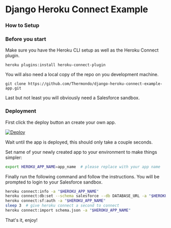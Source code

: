 # Django Heroku Connect Example

### How to Setup

### Before you start

Make sure you have the Heroku CLI setup as well as the Heroku Connect plugin.

```shell
heroku plugins:install heroku-connect-plugin
```

You will also need a local copy of the repo on you development machine.

```shell
git clone https://github.com/Thermondo/django-heroku-connect-example-app.git
```

Last but not least you will obviously need a Salesforce sandbox.

### Deployment

First click the deploy button an create your own app.

[![Deploy](https://www.herokucdn.com/deploy/button.svg)](https://heroku.com/deploy?template=https://github.com/Thermondo/django-heroku-connect-example-app)

Wait until the app is deployed, this should only take a couple seconds.

Set name of your newly created app to your environment to make things simpler:

```bash
export HEROKU_APP_NAME=app_name  # please replace with your app name
```

Finally run the following command and follow the instructions. You will be
prompted to login to your Salesforce sandbox. 

```bash
heroku connect:info -a "$HEROKU_APP_NAME"
heroku connect:db:set --schema salesforce --db DATABASE_URL -a "$HEROKU_APP_NAME"
heroku connect:sf:auth -a "$HEROKU_APP_NAME"
sleep 3  # give heroku connect a second to connect
heroku connect:import schema.json -a "$HEROKU_APP_NAME"
```

That's it, enjoy!
